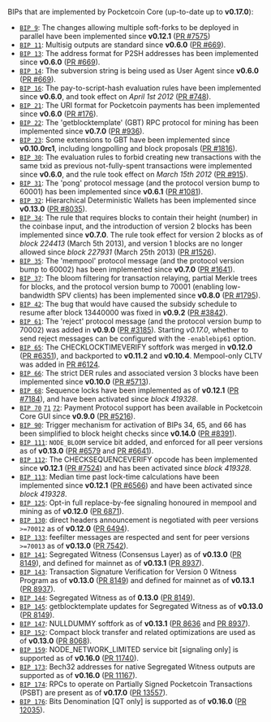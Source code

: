 BIPs that are implemented by Pocketcoin Core (up-to-date up to **v0.17.0**):

* [`BIP 9`](https://github.com/pocketcoin/bips/blob/master/bip-0009.mediawiki): The changes allowing multiple soft-forks to be deployed in parallel have been implemented since **v0.12.1**  ([PR #7575](https://github.com/pocketcoin/pocketcoin/pull/7575))
* [`BIP 11`](https://github.com/pocketcoin/bips/blob/master/bip-0011.mediawiki): Multisig outputs are standard since **v0.6.0** ([PR #669](https://github.com/pocketcoin/pocketcoin/pull/669)).
* [`BIP 13`](https://github.com/pocketcoin/bips/blob/master/bip-0013.mediawiki): The address format for P2SH addresses has been implemented since **v0.6.0** ([PR #669](https://github.com/pocketcoin/pocketcoin/pull/669)).
* [`BIP 14`](https://github.com/pocketcoin/bips/blob/master/bip-0014.mediawiki): The subversion string is being used as User Agent since **v0.6.0** ([PR #669](https://github.com/pocketcoin/pocketcoin/pull/669)).
* [`BIP 16`](https://github.com/pocketcoin/bips/blob/master/bip-0016.mediawiki): The pay-to-script-hash evaluation rules have been implemented since **v0.6.0**, and took effect on *April 1st 2012* ([PR #748](https://github.com/pocketcoin/pocketcoin/pull/748)).
* [`BIP 21`](https://github.com/pocketcoin/bips/blob/master/bip-0021.mediawiki): The URI format for Pocketcoin payments has been implemented since **v0.6.0** ([PR #176](https://github.com/pocketcoin/pocketcoin/pull/176)).
* [`BIP 22`](https://github.com/pocketcoin/bips/blob/master/bip-0022.mediawiki): The 'getblocktemplate' (GBT) RPC protocol for mining has been implemented since **v0.7.0** ([PR #936](https://github.com/pocketcoin/pocketcoin/pull/936)).
* [`BIP 23`](https://github.com/pocketcoin/bips/blob/master/bip-0023.mediawiki): Some extensions to GBT have been implemented since **v0.10.0rc1**, including longpolling and block proposals ([PR #1816](https://github.com/pocketcoin/pocketcoin/pull/1816)).
* [`BIP 30`](https://github.com/pocketcoin/bips/blob/master/bip-0030.mediawiki): The evaluation rules to forbid creating new transactions with the same txid as previous not-fully-spent transactions were implemented since **v0.6.0**, and the rule took effect on *March 15th 2012* ([PR #915](https://github.com/pocketcoin/pocketcoin/pull/915)).
* [`BIP 31`](https://github.com/pocketcoin/bips/blob/master/bip-0031.mediawiki): The 'pong' protocol message (and the protocol version bump to 60001) has been implemented since **v0.6.1** ([PR #1081](https://github.com/pocketcoin/pocketcoin/pull/1081)).
* [`BIP 32`](https://github.com/pocketcoin/bips/blob/master/bip-0032.mediawiki): Hierarchical Deterministic Wallets has been implemented since **v0.13.0** ([PR #8035](https://github.com/pocketcoin/pocketcoin/pull/8035)).
* [`BIP 34`](https://github.com/pocketcoin/bips/blob/master/bip-0034.mediawiki): The rule that requires blocks to contain their height (number) in the coinbase input, and the introduction of version 2 blocks has been implemented since **v0.7.0**. The rule took effect for version 2 blocks as of *block 224413* (March 5th 2013), and version 1 blocks are no longer allowed since *block 227931* (March 25th 2013) ([PR #1526](https://github.com/pocketcoin/pocketcoin/pull/1526)).
* [`BIP 35`](https://github.com/pocketcoin/bips/blob/master/bip-0035.mediawiki): The 'mempool' protocol message (and the protocol version bump to 60002) has been implemented since **v0.7.0** ([PR #1641](https://github.com/pocketcoin/pocketcoin/pull/1641)).
* [`BIP 37`](https://github.com/pocketcoin/bips/blob/master/bip-0037.mediawiki): The bloom filtering for transaction relaying, partial Merkle trees for blocks, and the protocol version bump to 70001 (enabling low-bandwidth SPV clients) has been implemented since **v0.8.0** ([PR #1795](https://github.com/pocketcoin/pocketcoin/pull/1795)).
* [`BIP 42`](https://github.com/pocketcoin/bips/blob/master/bip-0042.mediawiki): The bug that would have caused the subsidy schedule to resume after block 13440000 was fixed in **v0.9.2** ([PR #3842](https://github.com/pocketcoin/pocketcoin/pull/3842)).
* [`BIP 61`](https://github.com/pocketcoin/bips/blob/master/bip-0061.mediawiki): The 'reject' protocol message (and the protocol version bump to 70002) was added in **v0.9.0** ([PR #3185](https://github.com/pocketcoin/pocketcoin/pull/3185)). Starting *v0.17.0*, whether to send reject messages can be configured with the `-enablebip61` option.
* [`BIP 65`](https://github.com/pocketcoin/bips/blob/master/bip-0065.mediawiki): The CHECKLOCKTIMEVERIFY softfork was merged in **v0.12.0** ([PR #6351](https://github.com/pocketcoin/pocketcoin/pull/6351)), and backported to **v0.11.2** and **v0.10.4**. Mempool-only CLTV was added in [PR #6124](https://github.com/pocketcoin/pocketcoin/pull/6124).
* [`BIP 66`](https://github.com/pocketcoin/bips/blob/master/bip-0066.mediawiki): The strict DER rules and associated version 3 blocks have been implemented since **v0.10.0** ([PR #5713](https://github.com/pocketcoin/pocketcoin/pull/5713)).
* [`BIP 68`](https://github.com/pocketcoin/bips/blob/master/bip-0068.mediawiki): Sequence locks have been implemented as of **v0.12.1**  ([PR #7184](https://github.com/pocketcoin/pocketcoin/pull/7184)), and have been activated since *block 419328*.
* [`BIP 70`](https://github.com/pocketcoin/bips/blob/master/bip-0070.mediawiki) [`71`](https://github.com/pocketcoin/bips/blob/master/bip-0071.mediawiki) [`72`](https://github.com/pocketcoin/bips/blob/master/bip-0072.mediawiki): Payment Protocol support has been available in Pocketcoin Core GUI since **v0.9.0** ([PR #5216](https://github.com/pocketcoin/pocketcoin/pull/5216)).
* [`BIP 90`](https://github.com/pocketcoin/bips/blob/master/bip-0090.mediawiki): Trigger mechanism for activation of BIPs 34, 65, and 66 has been simplified to block height checks since **v0.14.0** ([PR #8391](https://github.com/pocketcoin/pocketcoin/pull/8391)).
* [`BIP 111`](https://github.com/pocketcoin/bips/blob/master/bip-0111.mediawiki): `NODE_BLOOM` service bit added, and enforced for all peer versions as of **v0.13.0** ([PR #6579](https://github.com/pocketcoin/pocketcoin/pull/6579) and [PR #6641](https://github.com/pocketcoin/pocketcoin/pull/6641)).
* [`BIP 112`](https://github.com/pocketcoin/bips/blob/master/bip-0112.mediawiki): The CHECKSEQUENCEVERIFY opcode has been implemented since **v0.12.1** ([PR #7524](https://github.com/pocketcoin/pocketcoin/pull/7524)) and has been activated since *block 419328*.
* [`BIP 113`](https://github.com/pocketcoin/bips/blob/master/bip-0113.mediawiki): Median time past lock-time calculations have been implemented since **v0.12.1** ([PR #6566](https://github.com/pocketcoin/pocketcoin/pull/6566)) and have been activated since *block 419328*.
* [`BIP 125`](https://github.com/pocketcoin/bips/blob/master/bip-0125.mediawiki): Opt-in full replace-by-fee signaling honoured in mempool and mining as of **v0.12.0** ([PR 6871](https://github.com/pocketcoin/pocketcoin/pull/6871)).
* [`BIP 130`](https://github.com/pocketcoin/bips/blob/master/bip-0130.mediawiki): direct headers announcement is negotiated with peer versions `>=70012` as of **v0.12.0** ([PR 6494](https://github.com/pocketcoin/pocketcoin/pull/6494)).
* [`BIP 133`](https://github.com/pocketcoin/bips/blob/master/bip-0133.mediawiki): feefilter messages are respected and sent for peer versions `>=70013` as of **v0.13.0** ([PR 7542](https://github.com/pocketcoin/pocketcoin/pull/7542)).
* [`BIP 141`](https://github.com/pocketcoin/bips/blob/master/bip-0141.mediawiki): Segregated Witness (Consensus Layer) as of **v0.13.0** ([PR 8149](https://github.com/pocketcoin/pocketcoin/pull/8149)), and defined for mainnet as of **v0.13.1** ([PR 8937](https://github.com/pocketcoin/pocketcoin/pull/8937)).
* [`BIP 143`](https://github.com/pocketcoin/bips/blob/master/bip-0143.mediawiki): Transaction Signature Verification for Version 0 Witness Program as of **v0.13.0** ([PR 8149](https://github.com/pocketcoin/pocketcoin/pull/8149)) and defined for mainnet as of **v0.13.1** ([PR 8937](https://github.com/pocketcoin/pocketcoin/pull/8937)).
* [`BIP 144`](https://github.com/pocketcoin/bips/blob/master/bip-0144.mediawiki): Segregated Witness as of **0.13.0** ([PR 8149](https://github.com/pocketcoin/pocketcoin/pull/8149)).
* [`BIP 145`](https://github.com/pocketcoin/bips/blob/master/bip-0145.mediawiki): getblocktemplate updates for Segregated Witness as of **v0.13.0** ([PR 8149](https://github.com/pocketcoin/pocketcoin/pull/8149)).
* [`BIP 147`](https://github.com/pocketcoin/bips/blob/master/bip-0147.mediawiki): NULLDUMMY softfork as of **v0.13.1** ([PR 8636](https://github.com/pocketcoin/pocketcoin/pull/8636) and [PR 8937](https://github.com/pocketcoin/pocketcoin/pull/8937)).
* [`BIP 152`](https://github.com/pocketcoin/bips/blob/master/bip-0152.mediawiki): Compact block transfer and related optimizations are used as of **v0.13.0** ([PR 8068](https://github.com/pocketcoin/pocketcoin/pull/8068)).
* [`BIP 159`](https://github.com/pocketcoin/bips/blob/master/bip-0159.mediawiki): NODE_NETWORK_LIMITED service bit [signaling only] is supported as of **v0.16.0** ([PR 11740](https://github.com/pocketcoin/pocketcoin/pull/11740)).
* [`BIP 173`](https://github.com/pocketcoin/bips/blob/master/bip-0173.mediawiki): Bech32 addresses for native Segregated Witness outputs are supported as of **v0.16.0** ([PR 11167](https://github.com/pocketcoin/pocketcoin/pull/11167)).
* [`BIP 174`](https://github.com/pocketcoin/bips/blob/master/bip-0174.mediawiki): RPCs to operate on Partially Signed Pocketcoin Transactions (PSBT) are present as of **v0.17.0** ([PR 13557](https://github.com/pocketcoin/pocketcoin/pull/13557)).
* [`BIP 176`](https://github.com/pocketcoin/bips/blob/master/bip-0176.mediawiki): Bits Denomination [QT only] is supported as of **v0.16.0** ([PR 12035](https://github.com/pocketcoin/pocketcoin/pull/12035)).
